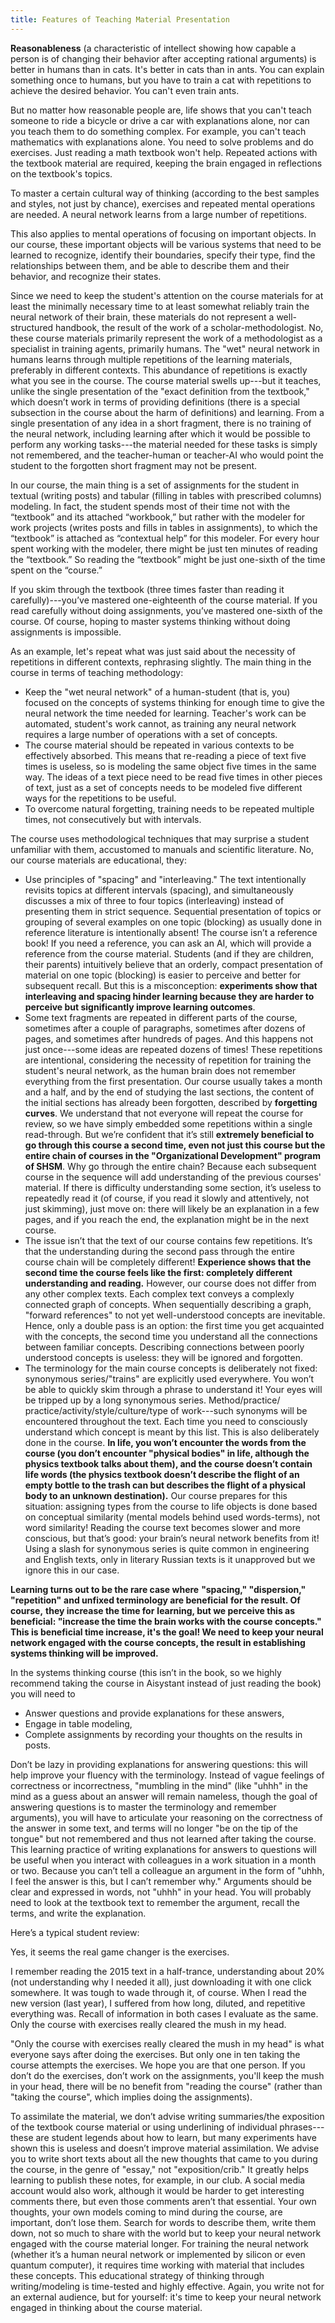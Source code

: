 ```yaml
---
title: Features of Teaching Material Presentation
---
```


**Reasonableness** (a characteristic of intellect showing how capable a person is of changing their behavior after accepting rational arguments) is better in humans than in cats. It's better in cats than in ants. You can explain something once to humans, but you have to train a cat with repetitions to achieve the desired behavior. You can't even train ants.

But no matter how reasonable people are, life shows that you can't teach someone to ride a bicycle or drive a car with explanations alone, nor can you teach them to do something complex. For example, you can't teach mathematics with explanations alone. You need to solve problems and do exercises. Just reading a math textbook won't help. Repeated actions with the textbook material are required, keeping the brain engaged in reflections on the textbook's topics.

To master a certain cultural way of thinking (according to the best samples and styles, not just by chance), exercises and repeated mental operations are needed. A neural network learns from a large number of repetitions.

This also applies to mental operations of focusing on important objects. In our course, these important objects will be various systems that need to be learned to recognize, identify their boundaries, specify their type, find the relationships between them, and be able to describe them and their behavior, and recognize their states.

Since we need to keep the student's attention on the course materials for at least the minimally necessary time to at least somewhat reliably train the neural network of their brain, these materials do not represent a well-structured handbook, the result of the work of a scholar-methodologist. No, these course materials primarily represent the work of a methodologist as a specialist in training agents, primarily humans. The "wet" neural network in humans learns through multiple repetitions of the learning materials, preferably in different contexts. This abundance of repetitions is exactly what you see in the course. The course material swells up---but it teaches, unlike the single presentation of the "exact definition from the textbook," which doesn’t work in terms of providing definitions (there is a special subsection in the course about the harm of definitions) and learning. From a single presentation of any idea in a short fragment, there is no training of the neural network, including learning after which it would be possible to perform any working tasks---the material needed for these tasks is simply not remembered, and the teacher-human or teacher-AI who would point the student to the forgotten short fragment may not be present.

In our course, the main thing is a set of assignments for the student in textual (writing posts) and tabular (filling in tables with prescribed columns) modeling. In fact, the student spends most of their time not with the “textbook” and its attached “workbook,” but rather with the modeler for work projects (writes posts and fills in tables in assignments), to which the “textbook” is attached as “contextual help” for this modeler. For every hour spent working with the modeler, there might be just ten minutes of reading the “textbook.” So reading the “textbook” might be just one-sixth of the time spent on the “course.”

If you skim through the textbook (three times faster than reading it carefully)---you’ve mastered one-eighteenth of the course material. If you read carefully without doing assignments, you’ve mastered one-sixth of the course. Of course, hoping to master systems thinking without doing assignments is impossible.

As an example, let's repeat what was just said about the necessity of repetitions in different contexts, rephrasing slightly. The main thing in the course in terms of teaching methodology:

- Keep the "wet neural network" of a human-student (that is, you) focused on the concepts of systems thinking for enough time to give the neural network the time needed for learning. Teacher's work can be automated, student's work cannot, as training any neural network requires a large number of operations with a set of concepts.
- The course material should be repeated in various contexts to be effectively absorbed. This means that re-reading a piece of text five times is useless, so is modeling the same object five times in the same way. The ideas of a text piece need to be read five times in other pieces of text, just as a set of concepts needs to be modeled five different ways for the repetitions to be useful.
- To overcome natural forgetting, training needs to be repeated multiple times, not consecutively but with intervals.

The course uses methodological techniques that may surprise a student unfamiliar with them, accustomed to manuals and scientific literature. No, our course materials are educational, they:

- Use principles of "spacing" and "interleaving." The text intentionally revisits topics at different intervals (spacing), and simultaneously discusses a mix of three to four topics (interleaving) instead of presenting them in strict sequence. Sequential presentation of topics or grouping of several examples on one topic (blocking) as usually done in reference literature is intentionally absent! The course isn’t a reference book! If you need a reference, you can ask an AI, which will provide a reference from the course material. Students (and if they are children, their parents) intuitively believe that an orderly, compact presentation of material on one topic (blocking) is easier to perceive and better for subsequent recall. But this is a misconception: **experiments show that interleaving and spacing hinder learning because they are harder to perceive but significantly improve learning outcomes**.
- Some text fragments are repeated in different parts of the course, sometimes after a couple of paragraphs, sometimes after dozens of pages, and sometimes after hundreds of pages. And this happens not just once---some ideas are repeated dozens of times! These repetitions are intentional, considering the necessity of repetition for training the student's neural network, as the human brain does not remember everything from the first presentation. Our course usually takes a month and a half, and by the end of studying the last sections, the content of the initial sections has already been forgotten, described by **forgetting curves**. We understand that not everyone will repeat the course for review, so we have simply embedded some repetitions within a single read-through. But we’re confident that it’s still **extremely beneficial to go through this course a second time, even not just this course but the entire chain of courses in the "Organizational Development" program of SHSM**. Why go through the entire chain? Because each subsequent course in the sequence will add understanding of the previous courses' material. If there is difficulty understanding some section, it’s useless to repeatedly read it (of course, if you read it slowly and attentively, not just skimming), just move on: there will likely be an explanation in a few pages, and if you reach the end, the explanation might be in the next course.
- The issue isn’t that the text of our course contains few repetitions. It’s that the understanding during the second pass through the entire course chain will be completely different! **Experience shows that the second time the course feels like the first: completely different understanding and reading.** However, our course does not differ from any other complex texts. Each complex text conveys a complexly connected graph of concepts. When sequentially describing a graph, "forward references" to not yet well-understood concepts are inevitable. Hence, only a double pass is an option: the first time you get acquainted with the concepts, the second time you understand all the connections between familiar concepts. Describing connections between poorly understood concepts is useless: they will be ignored and forgotten.
- The terminology for the main course concepts is deliberately not fixed: synonymous series/"trains" are explicitly used everywhere. You won’t be able to quickly skim through a phrase to understand it! Your eyes will be tripped up by a long synonymous series. Method/practice/ practice/activity/style/culture/type of work---such synonyms will be encountered throughout the text. Each time you need to consciously understand which concept is meant by this list. This is also deliberately done in the course. **In life, you won’t encounter the words from the course (you don’t encounter "physical bodies" in life, although the physics textbook talks about them), and the course doesn’t contain life words (the physics textbook doesn’t describe the flight of an empty bottle to the trash can but describes the flight of a physical body to an unknown destination).** Our course prepares for this situation: assigning types from the course to life objects is done based on conceptual similarity (mental models behind used words-terms), not word similarity! Reading the course text becomes slower and more conscious, but that’s good: your brain’s neural network benefits from it! Using a slash for synonymous series is quite common in engineering and English texts, only in literary Russian texts is it unapproved but we ignore this in our case.

**Learning turns out to be the rare case where** **"spacing," "dispersion," "repetition"** **and unfixed terminology are beneficial** **for the result. Of course,** **they increase the time for** **learning, but we perceive this as beneficial: "increase the time the brain works with the course concepts." This is beneficial time increase, it's the goal! We need to keep your neural network engaged with the course concepts, the result in establishing systems thinking will be improved.**

In the systems thinking course (this isn’t in the book, so we highly recommend taking the course in Aisystant instead of just reading the book) you will need to

- Answer questions and provide explanations for these answers,
- Engage in table modeling,
- Complete assignments by recording your thoughts on the results in posts.

Don’t be lazy in providing explanations for answering questions: this will help improve your fluency with the terminology. Instead of vague feelings of correctness or incorrectness, "mumbling in the mind" (like "uhhh" in the mind as a guess about an answer will remain nameless, though the goal of answering questions is to master the terminology and remember arguments), you will have to articulate your reasoning on the correctness of the answer in some text, and terms will no longer "be on the tip of the tongue" but not remembered and thus not learned after taking the course. This learning practice of writing explanations for answers to questions will be useful when you interact with colleagues in a work situation in a month or two. Because you can’t tell a colleague an argument in the form of "uhhh, I feel the answer is this, but I can’t remember why." Arguments should be clear and expressed in words, not "uhhh" in your head. You will probably need to look at the textbook text to remember the argument, recall the terms, and write the explanation.

Here’s a typical student review:

Yes, it seems the real game changer is the exercises.

I remember reading the 2015 text in a half-trance, understanding about 20% (not understanding why I needed it all), just downloading it with one click somewhere. It was tough to wade through it, of course. When I read the new version (last year), I suffered from how long, diluted, and repetitive everything was. Recall of information in both cases I evaluate as the same. Only the course with exercises really cleared the mush in my head.

"Only the course with exercises really cleared the mush in my head" is what everyone says after doing the exercises. But only one in ten taking the course attempts the exercises. We hope you are that one person. If you don’t do the exercises, don’t work on the assignments, you'll keep the mush in your head, there will be no benefit from "reading the course" (rather than "taking the course", which implies doing the assignments).

To assimilate the material, we don’t advise writing summaries/the exposition of the textbook course material or using underlining of individual phrases---these are student legends about how to learn, but many experiments have shown this is useless and doesn’t improve material assimilation. We advise you to write short texts about all the new thoughts that came to you during the course, in the genre of "essay," not "exposition/crib." It greatly helps learning to publish these notes, for example, in our club. A social media account would also work, although it would be harder to get interesting comments there, but even those comments aren’t that essential. Your own thoughts, your own models coming to mind during the course, are important, don’t lose them. Search for words to describe them, write them down, not so much to share with the world but to keep your neural network engaged with the course material longer. For training the neural network (whether it’s a human neural network or implemented by silicon or even quantum computer), it requires time working with material that includes these concepts. This educational strategy of thinking through writing/modeling is time-tested and highly effective. Again, you write not for an external audience, but for yourself: it's time to keep your neural network engaged in thinking about the course material.
